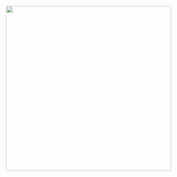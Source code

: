<p align="center">
      <img src="https://i.ibb.co/3f95tvH/2023-03-28-214548130.png" width="450">
</p>
